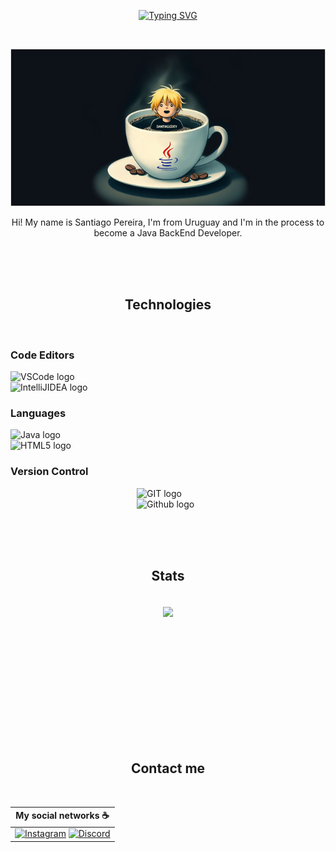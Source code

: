 <div id="header" align="center">

[![Typing SVG](https://readme-typing-svg.herokuapp.com?color=ab7a5a&size=35&center=true&vCenter=true&width=1000&lines=Welcome+to+Santiago's+README.md;I'm+a+Java+BackEnd+Student)](https://git.io/typing-svg)

<br>

![Santiago Devotech Github's banner](assets/santidevotechgbBanner4.jpg)

<p align="center">
  Hi! My name is Santiago Pereira, I'm from Uruguay and I'm in the process to become a Java BackEnd Developer.
</p>  

</div>

<br><br><br>

<div align="center">
  <h2>Technologies</h2>
  <br>
</div>

<!--<div>
  <img src="https://github.com/SantiagoPereiraViroga/SantiagoPereiraViroga/blob/main/assets/santidevotechgbsmallsideimage.png?raw=true" min-width="400px" max-width="400px" width="300px" align="right" alt="Computador iuriCode">
</div>-->

### Code Editors
<img src="https://github.com/SantiagoPereiraViroga/SantiagoPereiraViroga/assets/168778876/1c774ab0-6af3-4c90-be79-ffa5cffe860d" alt="VSCode logo" style="display:block; margin-left:auto; margin-right:auto;" />
<img src="https://github.com/SantiagoPereiraViroga/SantiagoPereiraViroga/assets/168778876/e3bdda93-b6b5-46d9-b825-45eec695c135" alt="IntelliJIDEA logo" style="display:block; margin-left:auto; margin-right:auto;" />

### Languages
<img src="https://github.com/SantiagoPereiraViroga/SantiagoPereiraViroga/assets/168778876/f79a1b31-ff3c-44a8-a629-5cf6a536891c" alt="Java logo" style="display:block; margin-left:auto; margin-right:auto;" />
<img src="https://github.com/SantiagoPereiraViroga/SantiagoPereiraViroga/assets/168778876/24cd1e91-6568-40ad-bbaf-3eba0c574d06" alt="HTML5 logo" style="display:block; margin-left:auto; margin-right:auto;" />

### Version Control
<img src="https://github.com/SantiagoPereiraViroga/SantiagoPereiraViroga/assets/168778876/ce8dd1d8-a5e2-4612-85fe-1cdc67666570" alt="GIT logo" style="display: block; margin-left: auto; margin-right: auto; width: 100px;" />
<img src="https://github.com/SantiagoPereiraViroga/SantiagoPereiraViroga/assets/168778876/76bce4d8-43ab-4218-a676-00d4a3527e13" alt="Github logo" style="display: block; margin-left: auto; margin-right: auto; width: 100px;" />

<br><br><br>

<div>
  <h2 align="center">Stats</h2>
  <br>
  <div align="center" style="margin-bottom:150px">
    <img width=45% align="center" src="https://github-readme-stats.vercel.app/api?username=santiagopereiraviroga&theme=radical&show_icons=true"/>
  </div>
</div>

<br><br><br>

<div>
  <h2 align="center">Contact me</h2>
</div>

<br>

<div align="center">
  
  | My social networks :coffee: |
  |---------------------------- |
  | [![Instagram](https://img.shields.io/badge/Instagram-%23E4405F.svg?style=for-the-badge&logo=Instagram&logoColor=white)](https://www.instagram.com/santiago_dev_o.tech/) [![Discord](https://img.shields.io/badge/Discord-%235865F2.svg?style=for-the-badge&logo=discord&logoColor=white)](discordapp.com/users/1217510749870493708) |
  
</div>

